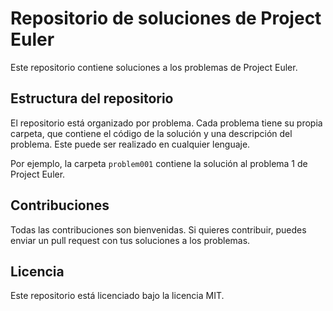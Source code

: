 # Repositorio de soluciones de Project Euler

Este repositorio contiene soluciones a los problemas de Project Euler.

## Estructura del repositorio

El repositorio está organizado por problema. Cada problema tiene su propia carpeta, que contiene el código de la solución y una descripción del problema. Este puede ser realizado en cualquier lenguaje.

Por ejemplo, la carpeta `problem001` contiene la solución al problema 1 de Project Euler.

## Contribuciones

Todas las contribuciones son bienvenidas. Si quieres contribuir, puedes enviar un pull request con tus soluciones a los problemas.

## Licencia

Este repositorio está licenciado bajo la licencia MIT.
